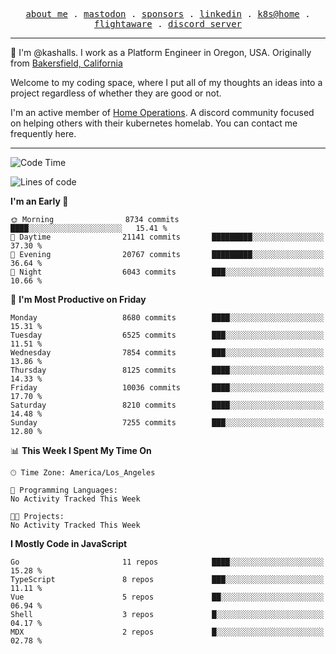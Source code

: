 <p align="center">
  <samp>
    <a href="https://jordanjones.org/">about me</a> .
    <a rel="me" href="https://mastodon.social/@kashall">mastodon</a> .
    <a href="https://github.com/sponsors/kashalls">sponsors</a> .
    <a href="https://linkedin.com/in/jordpjones">linkedin</a> .
    <a href="https://github.com/kashalls/home-cluster">k8s@home</a> .
    <a href="https://flightaware.com/adsb/stats/user/kashalls">flightaware</a> .
    <a href="https://discord.gg/V2WrCfqba9">discord server</a>
  </samp>
</p>

----------------------------------------------------------------

:wave: I'm @kashalls. I work as a Platform Engineer in Oregon, USA. Originally from [Bakersfield, California](https://maps.app.goo.gl/QQMtywTWghpXB6Tu6)

Welcome to my coding space, where I put all of my thoughts an ideas into a project regardless of whether they are good or not.

I'm an active member of [Home Operations](https://discord.gg/home-operations). A discord community focused on helping others with their kubernetes homelab. You can contact me frequently here.

----------------------------------------------------------------
<!--START_SECTION:waka-->
![Code Time](http://img.shields.io/badge/Code%20Time-2%2C484%20hrs%2039%20mins-blue)

![Lines of code](https://img.shields.io/badge/From%20Hello%20World%20I%27ve%20Written-11.7%20million%20lines%20of%20code-blue)

**I'm an Early 🐤** 

```text
🌞 Morning                8734 commits        ████░░░░░░░░░░░░░░░░░░░░░   15.41 % 
🌆 Daytime                21141 commits       █████████░░░░░░░░░░░░░░░░   37.30 % 
🌃 Evening                20767 commits       █████████░░░░░░░░░░░░░░░░   36.64 % 
🌙 Night                  6043 commits        ███░░░░░░░░░░░░░░░░░░░░░░   10.66 % 
```
📅 **I'm Most Productive on Friday** 

```text
Monday                   8680 commits        ████░░░░░░░░░░░░░░░░░░░░░   15.31 % 
Tuesday                  6525 commits        ███░░░░░░░░░░░░░░░░░░░░░░   11.51 % 
Wednesday                7854 commits        ███░░░░░░░░░░░░░░░░░░░░░░   13.86 % 
Thursday                 8125 commits        ████░░░░░░░░░░░░░░░░░░░░░   14.33 % 
Friday                   10036 commits       ████░░░░░░░░░░░░░░░░░░░░░   17.70 % 
Saturday                 8210 commits        ████░░░░░░░░░░░░░░░░░░░░░   14.48 % 
Sunday                   7255 commits        ███░░░░░░░░░░░░░░░░░░░░░░   12.80 % 
```


📊 **This Week I Spent My Time On** 

```text
🕑︎ Time Zone: America/Los_Angeles

💬 Programming Languages: 
No Activity Tracked This Week

🐱‍💻 Projects: 
No Activity Tracked This Week
```

**I Mostly Code in JavaScript** 

```text
Go                       11 repos            ████░░░░░░░░░░░░░░░░░░░░░   15.28 % 
TypeScript               8 repos             ███░░░░░░░░░░░░░░░░░░░░░░   11.11 % 
Vue                      5 repos             ██░░░░░░░░░░░░░░░░░░░░░░░   06.94 % 
Shell                    3 repos             █░░░░░░░░░░░░░░░░░░░░░░░░   04.17 % 
MDX                      2 repos             █░░░░░░░░░░░░░░░░░░░░░░░░   02.78 % 
```




<!--END_SECTION:waka-->
